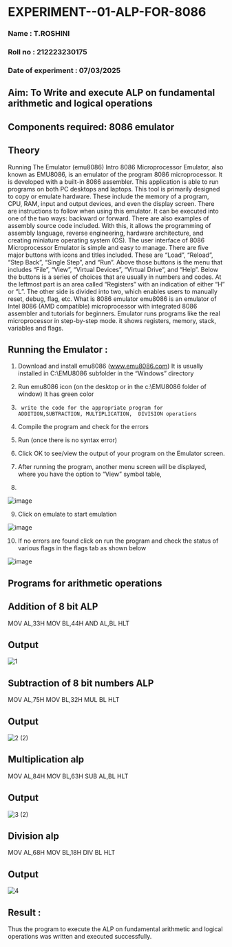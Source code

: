 # EXPERIMENT--01-ALP-FOR-8086
### Name : T.ROSHINI
### Roll no : 212223230175
### Date of experiment : 07/03/2025





## Aim: To Write and execute ALP on fundamental arithmetic and logical operations
## Components required: 8086  emulator 
## Theory 
Running The Emulator (emu8086) Intro 8086 Microprocessor Emulator, also known as EMU8086, is an emulator of the program 8086 microprocessor. It is developed with a built-in 8086 assembler. This application is able to run programs on both PC desktops and laptops. This tool is primarily designed to copy or emulate hardware. These include the memory of a program, CPU, RAM, input and output devices, and even the display screen. There are instructions to follow when using this emulator. It can be executed into one of the two ways: backward or forward. There are also examples of assembly source code included. With this, it allows the programming of assembly language, reverse engineering, hardware architecture, and creating miniature operating system (OS). The user interface of 8086 Microprocessor Emulator is simple and easy to manage. There are five major buttons with icons and titles included. These are “Load”, “Reload”, “Step Back”, “Single Step”, and “Run”. Above those buttons is the menu that includes “File”, “View”, “Virtual Devices”, “Virtual Drive”, and “Help”. Below the buttons is a series of choices that are usually in numbers and codes. At the leftmost part is an area called “Registers” with an indication of either “H” or “L”. The other side is divided into two, which enables users to manually reset, debug, flag, etc. What is 8086 emulator emu8086 is an emulator of Intel 8086 (AMD compatible) microprocessor with integrated 8086 assembler and tutorials for beginners. Emulator runs programs like the real microprocessor in step-by-step mode. it shows registers, memory, stack, variables and flags.


 ## Running the Emulator :
1.	Download and install emu8086 (www.emu8086.com) It is usually installed in C:\EMU8086 subfolder in the “Windows” directory
2.	  Run  emu8086 icon (on the desktop or in the c:\EMU8086 folder of window) It has green color 
 
 
3.		write the code for the appropriate program for ADDITION,SUBTRACTION, MULTIPLICATION,  DIVISION operations 

4.	 Compile the program and check for the errors 
5.	Run (once there is no syntax error) 

6.	Click OK to see/view the output of your program on the Emulator screen. 


7.	After running the program, another menu screen will be displayed, where you have the option to “View” symbol table,
8.	 


![image](https://user-images.githubusercontent.com/36288975/189273263-d65baae9-4b8f-4723-afb3-c0ffa4052b04.png)











9.	Click on emulate to start emulation 








![image](https://user-images.githubusercontent.com/36288975/189273273-9bb36ec1-e2e8-4892-8d35-37707332bfdc.png)








10.	If no errors are found click on run the program and check the status of various flags in the flags tab as shown below 






![image](https://user-images.githubusercontent.com/36288975/189273277-113a2a33-4a40-4ff8-95a5-ecd3a1f504fe.png)







## Programs for arithmetic  operations

## Addition  of 8 bit ALP 
MOV AL,33H
MOV BL,44H
AND AL,BL
HLT


## Output  
 ![1](https://github.com/user-attachments/assets/7fa841fa-e1c9-45f9-8833-ef4f61869ba8)

## Subtraction   of 8 bit numbers  ALP 
MOV AL,75H
MOV BL,32H
MUL BL
HLT
## Output  

![2 (2)](https://github.com/user-attachments/assets/03f50647-11cf-4ed0-86ac-8dee5a95ba5d)

## Multiplication alp 
MOV AL,84H
MOV BL,63H
SUB AL,BL
HLT
 ## Output  

![3 (2)](https://github.com/user-attachments/assets/0d49e30b-347f-4062-87a3-aa429ca82a82)

## Division alp 
MOV AL,68H
MOV BL,18H
DIV BL
HLT
## Output  

![4](https://github.com/user-attachments/assets/9b4ce4b6-c60b-4e28-8833-5a8c3efd5ef4)

## Result :

 Thus the program to execute the ALP on fundamental arithmetic and logical operations was written and executed successfully.








